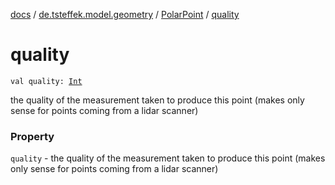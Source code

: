 [docs](../../index.md) / [de.tsteffek.model.geometry](../index.md) / [PolarPoint](index.md) / [quality](./quality.md)

# quality

`val quality: `[`Int`](https://kotlinlang.org/api/latest/jvm/stdlib/kotlin/-int/index.html)

the quality of the measurement taken to produce this point
(makes only sense for points coming from a lidar scanner)

### Property

`quality` - the quality of the measurement taken to produce this point
(makes only sense for points coming from a lidar scanner)